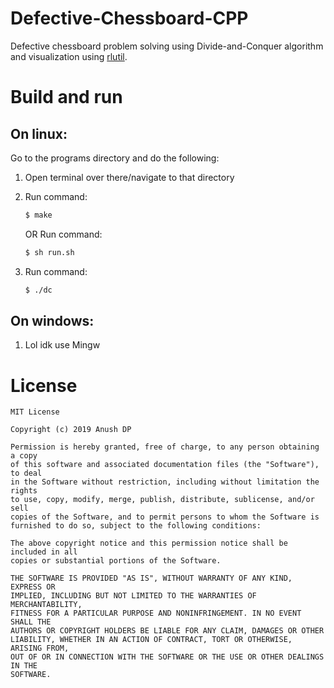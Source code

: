 # Defective-Chessboard-CPP
Defective chessboard problem solving using Divide-and-Conquer algorithm and visualization using <a href="https://github.com/tapio/rlutil">rlutil</a>.

# Build and run

## On linux:
Go to the programs directory and do the following:
1. Open terminal over there/navigate to that directory
2. Run command:
   
   ```bash
   $ make 
   ```
   	OR
   Run command:
   
   ``` bash
   $ sh run.sh
   ```
   
3. Run command:

   ``` bash
   $ ./dc
   ```
   
## On windows:
1. Lol idk use Mingw

# License
```
MIT License

Copyright (c) 2019 Anush DP

Permission is hereby granted, free of charge, to any person obtaining a copy
of this software and associated documentation files (the "Software"), to deal
in the Software without restriction, including without limitation the rights
to use, copy, modify, merge, publish, distribute, sublicense, and/or sell
copies of the Software, and to permit persons to whom the Software is
furnished to do so, subject to the following conditions:

The above copyright notice and this permission notice shall be included in all
copies or substantial portions of the Software.

THE SOFTWARE IS PROVIDED "AS IS", WITHOUT WARRANTY OF ANY KIND, EXPRESS OR
IMPLIED, INCLUDING BUT NOT LIMITED TO THE WARRANTIES OF MERCHANTABILITY,
FITNESS FOR A PARTICULAR PURPOSE AND NONINFRINGEMENT. IN NO EVENT SHALL THE
AUTHORS OR COPYRIGHT HOLDERS BE LIABLE FOR ANY CLAIM, DAMAGES OR OTHER
LIABILITY, WHETHER IN AN ACTION OF CONTRACT, TORT OR OTHERWISE, ARISING FROM,
OUT OF OR IN CONNECTION WITH THE SOFTWARE OR THE USE OR OTHER DEALINGS IN THE
SOFTWARE.
```
